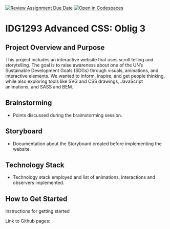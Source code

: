 [![Review Assignment Due Date](https://classroom.github.com/assets/deadline-readme-button-22041afd0340ce965d47ae6ef1cefeee28c7c493a6346c4f15d667ab976d596c.svg)](https://classroom.github.com/a/Hl2JaK93)
[![Open in Codespaces](https://classroom.github.com/assets/launch-codespace-2972f46106e565e64193e422d61a12cf1da4916b45550586e14ef0a7c637dd04.svg)](https://classroom.github.com/open-in-codespaces?assignment_repo_id=19230396)

# IDG1293 Advanced CSS: Oblig 3

## Project Overview and Purpose
This project includes an interactive website that uses scroll telling and storytelling. The goal is to raise awareness about one of the UN’s Sustainable Development Goals (SDGs) through visuals, animations, and interactive elements. We wanted to inform, inspire, and get people thinking, while also exploring tools like SVG and CSS drawings, JavaScript animations, and SASS and BEM.

## Brainstorming 
- Points discussed during the braimstorming session.

## Storyboard
- Documentation about the Storyboard created before implementing the website.

## Technology Stack
- Technology stack employed and list of animations, interactions and observers implemented.

## How to Get Started
Instructions for getting started 

Link to Github pages: 
